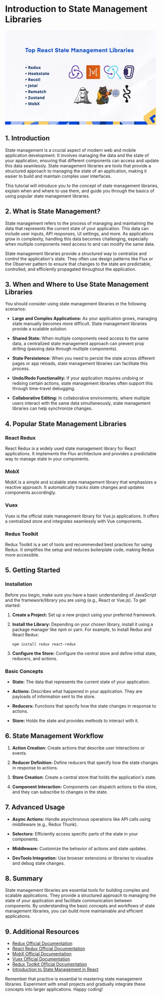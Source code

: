 # Introduction to State Management Libraries

![](../Assets/React/top-react-state-management-libraries-list.webp)

## 1. Introduction

State management is a crucial aspect of modern web and mobile application development. It involves managing the data and the state of your application, ensuring that different components can access and update this data seamlessly. State management libraries are tools that provide a structured approach to managing the state of an application, making it easier to build and maintain complex user interfaces.

This tutorial will introduce you to the concept of state management libraries, explain when and where to use them, and guide you through the basics of using popular state management libraries.

## 2. What is State Management?

State management refers to the process of managing and maintaining the data that represents the current state of your application. This data can include user inputs, API responses, UI settings, and more. As applications grow in complexity, handling this data becomes challenging, especially when multiple components need access to and can modify the same data.

State management libraries provide a structured way to centralize and control the application's state. They often use design patterns like Flux or the Observer pattern to ensure that changes to the state are predictable, controlled, and efficiently propagated throughout the application.

## 3. When and Where to Use State Management Libraries

You should consider using state management libraries in the following scenarios:

- **Large and Complex Applications:** As your application grows, managing state manually becomes more difficult. State management libraries provide a scalable solution.

- **Shared State:** When multiple components need access to the same data, a centralized state management approach can prevent prop drilling (passing data through multiple components).

- **State Persistence:** When you need to persist the state across different pages or app reloads, state management libraries can facilitate this process.

- **Undo/Redo Functionality:** If your application requires undoing or redoing certain actions, state management libraries often support this through time-travel debugging.

- **Collaborative Editing:** In collaborative environments, where multiple users interact with the same data simultaneously, state management libraries can help synchronize changes.

## 4. Popular State Management Libraries

### React Redux

React Redux is a widely used state management library for React applications. It implements the Flux architecture and provides a predictable way to manage state in your components.

### MobX

MobX is a simple and scalable state management library that emphasizes a reactive approach. It automatically tracks state changes and updates components accordingly.

### Vuex

Vuex is the official state management library for Vue.js applications. It offers a centralized store and integrates seamlessly with Vue components.

### Redux Toolkit

Redux Toolkit is a set of tools and recommended best practices for using Redux. It simplifies the setup and reduces boilerplate code, making Redux more accessible.

## 5. Getting Started

### Installation

Before you begin, make sure you have a basic understanding of JavaScript and the framework/library you are using (e.g., React or Vue.js). To get started:

1. **Create a Project:** Set up a new project using your preferred framework.

2. **Install the Library:** Depending on your chosen library, install it using a package manager like npm or yarn. For example, to install Redux and React Redux:

   ```
   npm install redux react-redux
   ```

3. **Configure the Store:** Configure the central store and define initial state, reducers, and actions.

### Basic Concepts

- **State:** The data that represents the current state of your application.

- **Actions:** Describes what happened in your application. They are payloads of information sent to the store.

- **Reducers:** Functions that specify how the state changes in response to actions.

- **Store:** Holds the state and provides methods to interact with it.

## 6. State Management Workflow

1. **Action Creation:** Create actions that describe user interactions or events.

2. **Reducer Definition:** Define reducers that specify how the state changes in response to actions.

3. **Store Creation:** Create a central store that holds the application's state.

4. **Component Interaction:** Components can dispatch actions to the store, and they can subscribe to changes in the state.

## 7. Advanced Usage

- **Async Actions:** Handle asynchronous operations like API calls using middleware (e.g., Redux Thunk).

- **Selectors:** Efficiently access specific parts of the state in your components.

- **Middleware:** Customize the behavior of actions and state updates.

- **DevTools Integration:** Use browser extensions or libraries to visualize and debug state changes.

## 8. Summary

State management libraries are essential tools for building complex and scalable applications. They provide a structured approach to managing the state of your application and facilitate communication between components. By understanding the basic concepts and workflows of state management libraries, you can build more maintainable and efficient applications.

## 9. Additional Resources

- [Redux Official Documentation](https://redux.js.org/)
- [React Redux Official Documentation](https://react-redux.js.org/)
- [MobX Official Documentation](https://mobx.js.org/)
- [Vuex Official Documentation](https://vuex.vuejs.org/)
- [Redux Toolkit Official Documentation](https://redux-toolkit.js.org/)
- [Introduction to State Management in React](https://www.telerik.com/kendo-react-ui/react-hooks-guide/overview/state-management-with-react-hooks/)

Remember that practice is essential to mastering state management libraries. Experiment with small projects and gradually integrate these concepts into larger applications. Happy coding!
